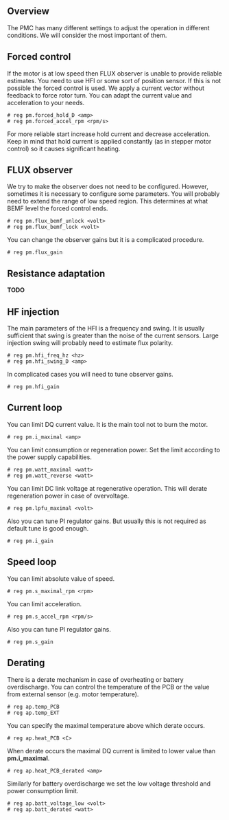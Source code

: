 ## Overview

The PMC has many different settings to adjust the operation in different
conditions. We will consider the most important of them.

## Forced control

If the motor is at low speed then FLUX observer is unable to provide reliable
estimates. You need to use HFI or some sort of position sensor. If this is not
possible the forced control is used. We apply a current vector without feedback
to force rotor turn. You can adapt the current value and acceleration to your
needs.

	# reg pm.forced_hold_D <amp>
	# reg pm.forced_accel_rpm <rpm/s>

For more reliable start increase hold current and decrease acceleration. Keep
in mind that hold current is applied constantly (as in stepper motor control)
so it causes significant heating.

## FLUX observer

We try to make the observer does not need to be configured. However, sometimes
it is necessary to configure some parameters. You will probably need to extend
the range of low speed region. This determines at what BEMF level the forced
control ends.

	# reg pm.flux_bemf_unlock <volt>
	# reg pm.flux_bemf_lock <volt>

You can change the observer gains but it is a complicated procedure.

	# reg pm.flux_gain

## Resistance adaptation

**TODO**

## HF injection

The main parameters of the HFI is a frequency and swing. It is usually
sufficient that swing is greater than the noise of the current sensors. Large
injection swing will probably need to estimate flux polarity.

	# reg pm.hfi_freq_hz <hz>
	# reg pm.hfi_swing_D <amp>

In complicated cases you will need to tune observer gains.

	# reg pm.hfi_gain

## Current loop

You can limit DQ current value. It is the main tool not to burn the motor.

	# reg pm.i_maximal <amp>

You can limit consumption or regeneration power. Set the limit according to the
power supply capabilities.

	# reg pm.watt_maximal <watt>
	# reg pm.watt_reverse <watt>

You can limit DC link voltage at regenerative operation. This will derate
regeneration power in case of overvoltage.

	# reg pm.lpfu_maximal <volt>

Also you can tune PI regulator gains. But usually this is not required as
default tune is good enough.

	# reg pm.i_gain

## Speed loop

You can limit absolute value of speed.

	# reg pm.s_maximal_rpm <rpm>

You can limit acceleration.

	# reg pm.s_accel_rpm <rpm/s>

Also you can tune PI regulator gains.

	# reg pm.s_gain

## Derating

There is a derate mechanism in case of overheating or battery overdischarge.
You can control the temperature of the PCB or the value from external sensor
(e.g. motor temperature).

	# reg ap.temp_PCB
	# reg ap.temp_EXT

You can specify the maximal temperature above which derate occurs.

	# reg ap.heat_PCB <C>

When derate occurs the maximal DQ current is limited to lower value than
**pm.i_maximal**.

	# reg ap.heat_PCB_derated <amp>

Similarly for battery overdischarge we set the low voltage threshold and power
consumption limit.

	# reg ap.batt_voltage_low <volt>
	# reg ap.batt_derated <watt>


